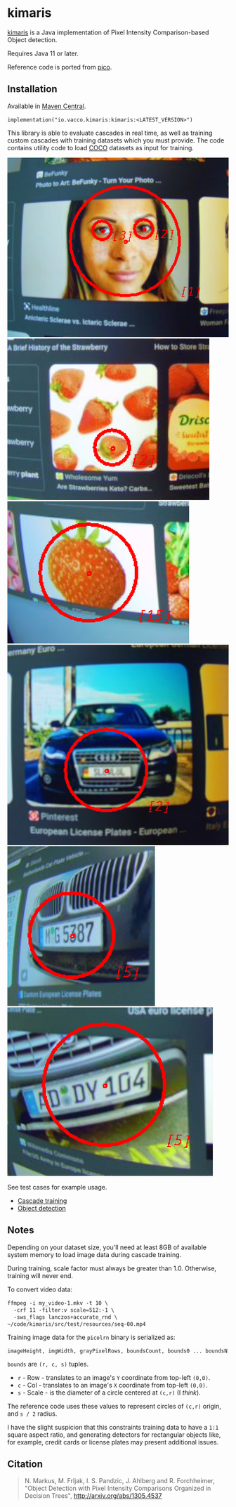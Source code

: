 # kimaris

[kimaris](https://en.wikipedia.org/wiki/Kimaris) is a Java implementation of Pixel Intensity Comparison-based Object detection.

Requires Java 11 or later.

Reference code is ported from [pico](https://github.com/nenadmarkus/pico).

## Installation

Available in [Maven Central](https://mvnrepository.com/artifact/io.vacco.kimaris/kimaris).

```
implementation("io.vacco.kimaris:kimaris:<LATEST_VERSION>")
```

This library is able to evaluate cascades in real time, as well as training custom cascades with training datasets
which you must provide. The code contains utility code to load [COCO](https://cocodataset.org) datasets as input
for training.

![face-eyes](./img/face-eyes-00.png)
![strawberry-00](./img/strawberry-00.png)
![strawberry-01](./img/strawberry-01.png)
![license-plate-00](./img/license-plate-00.png)
![license-plate-01](./img/license-plate-01.png)
![license-plate-02](./img/license-plate-02.png)

See test cases for example usage.

- [Cascade training](./src/test/java/impl/KmGenTest.java)
- [Object detection](./src/test/java/impl/KmDetTest.java)

## Notes

Depending on your dataset size, you'll need at least 8GB of available system memory
to load image data during cascade training. 

During training, scale factor must always be greater than 1.0. Otherwise, training will never end.

To convert video data:

```
ffmpeg -i my_video-1.mkv -t 10 \
  -crf 11 -filter:v scale=512:-1 \
  -sws_flags lanczos+accurate_rnd \
~/code/kimaris/src/test/resources/seq-00.mp4
```

Training image data for the `picolrn` binary is serialized as:

```
imageHeight, imgWidth, grayPixelRows, boundsCount, bounds0 ... boundsN
```

`bounds` are `(r, c, s)` tuples.

- `r` - Row   - translates to an image's `Y` coordinate from top-left `(0,0)`.
- `c` - Col   - translates to an image's `X` coordinate from top-left `(0,0)`.
- `s` - Scale - is the diameter of a circle centered at `(c,r)` (I *think*).

The reference code uses these values to represent circles of `(c,r)` origin, and `s / 2` radius.

I have the slight suspicion that this constraints training data to have a `1:1` square
aspect ratio, and generating detectors for rectangular objects like, for example, credit cards
or license plates may present additional issues.

## Citation

> N. Markus, M. Frljak, I. S. Pandzic, J. Ahlberg and R. Forchheimer, "Object Detection with Pixel Intensity Comparisons Organized in Decision Trees", <http://arxiv.org/abs/1305.4537>
